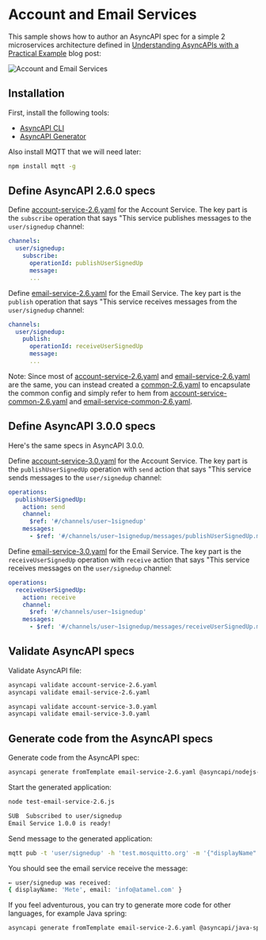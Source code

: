 # Account and Email Services

This sample shows how to author an AsyncAPI spec for a simple 2 microservices
architecture defined in [Understanding AsyncAPIs with a Practical
Example](https://medium.com/event-driven-utopia/understanding-asyncapis-with-a-practical-example-ee2b4be221d8)
blog post:

![Account and Email Services](https://miro.medium.com/v2/resize:fit:720/format:webp/1*pNvIViY4x5vZhOlnM8dqUw.png)

## Installation

First, install the following tools:

* [AsyncAPI CLI](https://www.asyncapi.com/tools/cli)
* [AsyncAPI Generator](https://www.asyncapi.com/tools/generator)

Also install MQTT that we will need later:

```sh
npm install mqtt -g
```

## Define AsyncAPI 2.6.0 specs

Define [account-service-2.6.yaml](./account-service-2.6.yaml) for the Account Service.
The key part is the `subscribe` operation that says "This service publishes
messages to the `user/signedup` channel:

```yaml
channels:
  user/signedup:
    subscribe:
      operationId: publishUserSignedUp
      message:
      ...
```

Define [email-service-2.6.yaml](./email-service-2.6.yaml) for the Email Service.
The key part is the `publish` operation that says "This service receives
messages from the `user/signedup` channel:

```yaml
channels:
  user/signedup:
    publish:
      operationId: receiveUserSignedUp
      message:
      ...
```

Note: Since most of [account-service-2.6.yaml](./account-service-2.6.yaml) and
[email-service-2.6.yaml](./email-service-2.6.yaml) are the same, you can instead created
a [common-2.6.yaml](./commo-2.6.yaml) to encapsulate the common config and simply refer
to hem from [account-service-common-2.6.yaml](./account-service-common-2.6.yaml) and
[email-service-common-2.6.yaml](./email-service-common-2.6.yaml).

## Define AsyncAPI 3.0.0 specs

Here's the same specs in AsyncAPI 3.0.0.

Define [account-service-3.0.yaml](./account-service-3.0.yaml) for the Account Service.
The key part is the `publishUserSignedUp` operation with `send` action that says
"This service sends messages to the `user/signedup` channel:

```yaml
operations:
  publishUserSignedUp:
    action: send
    channel:
      $ref: '#/channels/user~1signedup'
    messages:
      - $ref: '#/channels/user~1signedup/messages/publishUserSignedUp.message'
```

Define [email-service-3.0.yaml](./email-service-3.0.yaml) for the Email Service.
The key part is the `receiveUserSignedUp` operation with `receive` action that
says "This service receives messages on the `user/signedup` channel:

```yaml
operations:
  receiveUserSignedUp:
    action: receive
    channel:
      $ref: '#/channels/user~1signedup'
    messages:
      - $ref: '#/channels/user~1signedup/messages/receiveUserSignedUp.message'
```

## Validate AsyncAPI specs

Validate AsyncAPI file:

```sh
asyncapi validate account-service-2.6.yaml
asyncapi validate email-service-2.6.yaml

asyncapi validate account-service-3.0.yaml
asyncapi validate email-service-3.0.yaml
```

## Generate code from the AsyncAPI specs

Generate code from the AsyncAPI spec:

```sh
asyncapi generate fromTemplate email-service-2.6.yaml @asyncapi/nodejs-template -o email-service-2.6 -p server=test
```

Start the generated application:

```sh
node test-email-service-2.6.js

SUB  Subscribed to user/signedup
Email Service 1.0.0 is ready! 
```

Send message to the generated application:

```sh
mqtt pub -t 'user/signedup' -h 'test.mosquitto.org' -m '{"displayName": "Mete", "email": "info@atamel.com"}'
```

You should see the email service receive the message:

```sh
← user/signedup was received:
{ displayName: 'Mete', email: 'info@atamel.com' }
```

If you feel adventurous, you can try to generate more code for other languages,
for example Java spring:

```sh
asyncapi generate fromTemplate email-service-2.6.yaml @asyncapi/java-spring-template -o email-service-spring-2.6
```
